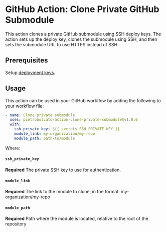 # GitHub Action: Clone Private GitHub Submodule

This action clones a private GitHub submodule using SSH deploy keys. The action sets up the deploy key, clones the submodule using SSH, and then sets the submodule URL to use HTTPS instead of SSH.

## Prerequisites

Setup [deployment keys](https://docs.github.com/en/authentication/connecting-to-github-with-ssh/managing-deploy-keys).

## Usage

This action can be used in your GitHub workflow by adding the following to your workflow file:

```yaml
- name: Clone private submodule
  uses: pietrobolcato/action-clone-private-submodule@v1.0.0
  with:
    ssh_private_key: ${{ secrets.SSH_PRIVATE_KEY }}
    module_link: my-organization/my-repo
    module_path: path/to/module
```

Where:

#### `ssh_private_key`

**Required** The private SSH key to use for authentication.

#### `module_link`

**Required** The link to the module to clone, in the format: my-organization/my-repo

#### `module_path`

**Required** Path where the module is located, relative to the root of the repository
